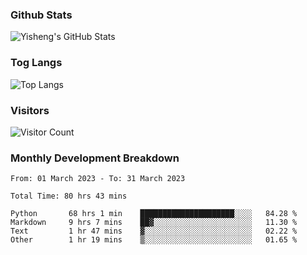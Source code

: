 ### Github Stats
![Yisheng's GitHub Stats](https://github-readme-stats-9qabuvhk1-gongyisheng.vercel.app/api?username=gongyisheng&count_private=true&show_icons=true)
### Tog Langs
![Top Langs](https://github-readme-stats-9qabuvhk1-gongyisheng.vercel.app/api/top-langs/?username=gongyisheng&layout=compact)
### Visitors
![Visitor Count](https://profile-counter.glitch.me/gongyisheng/count.svg)
### Monthly Development Breakdown
<!--START_SECTION:waka-->

```text
From: 01 March 2023 - To: 31 March 2023

Total Time: 80 hrs 43 mins

Python       68 hrs 1 min    █████████████████████░░░░   84.28 %
Markdown     9 hrs 7 mins    ██▓░░░░░░░░░░░░░░░░░░░░░░   11.30 %
Text         1 hr 47 mins    ▓░░░░░░░░░░░░░░░░░░░░░░░░   02.22 %
Other        1 hr 19 mins    ▒░░░░░░░░░░░░░░░░░░░░░░░░   01.65 %
```

<!--END_SECTION:waka-->

